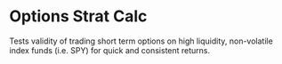 # Options Strat Calc
Tests validity of trading short term options on high liquidity, non-volatile index funds (i.e. SPY) for quick and consistent returns.
